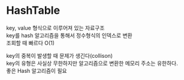 # HashTable
key, value 형식으로 이루어져 있는 자료구조   
key를 hash 알고리즘을 통해서 정수형식의 인덱스로 변환   
조회할 때 빠르다  O(1)   
   
   
key의 중복이 발생할 때 문제가 생긴다(collison)   
key의 유형은 사실상 무한하지만 알고리즘으로 변환한 메모리 주소는 유한하다.  
좋은 Hash 알고리즘이 필요   
